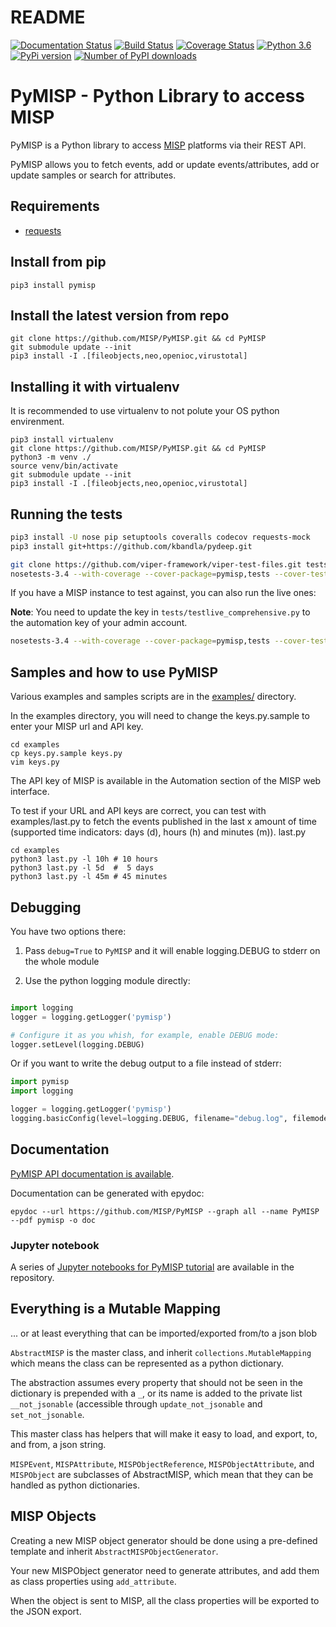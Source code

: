 README
======

[![Documentation Status](https://readthedocs.org/projects/pymisp/badge/?version=latest)](http://pymisp.readthedocs.io/?badge=latest)
[![Build Status](https://travis-ci.org/MISP/PyMISP.svg?branch=master)](https://travis-ci.org/MISP/PyMISP)
[![Coverage Status](https://coveralls.io/repos/github/MISP/PyMISP/badge.svg?branch=master)](https://coveralls.io/github/MISP/PyMISP?branch=master)
[![Python 3.6](https://img.shields.io/badge/python-3.6+-blue.svg)](https://www.python.org/downloads/release/python-360/)
[![PyPi version](https://img.shields.io/pypi/v/pymisp.svg)](https://pypi.python.org/pypi/pymisp/)
[![Number of PyPI downloads](https://pypip.in/d/pymisp/badge.png)](https://pypi.python.org/pypi/pymisp/)

# PyMISP - Python Library to access MISP

PyMISP is a Python library to access [MISP](https://github.com/MISP/MISP) platforms via their REST API.

PyMISP allows you to fetch events, add or update events/attributes, add or update samples or search for attributes.

## Requirements

 * [requests](http://docs.python-requests.org)

## Install from pip

```
pip3 install pymisp
```

## Install the latest version from repo

```
git clone https://github.com/MISP/PyMISP.git && cd PyMISP
git submodule update --init
pip3 install -I .[fileobjects,neo,openioc,virustotal]
```

## Installing it with virtualenv

It is recommended to use virtualenv to not polute your OS python envirenment.
```
pip3 install virtualenv
git clone https://github.com/MISP/PyMISP.git && cd PyMISP
python3 -m venv ./
source venv/bin/activate
git submodule update --init
pip3 install -I .[fileobjects,neo,openioc,virustotal]
```

## Running the tests

```bash
pip3 install -U nose pip setuptools coveralls codecov requests-mock
pip3 install git+https://github.com/kbandla/pydeep.git

git clone https://github.com/viper-framework/viper-test-files.git tests/viper-test-files
nosetests-3.4 --with-coverage --cover-package=pymisp,tests --cover-tests tests/test_*.py
```

If you have a MISP instance to test against, you can also run the live ones:

**Note**: You need to update the key in `tests/testlive_comprehensive.py` to the automation key of your admin account.

```bash
nosetests-3.4 --with-coverage --cover-package=pymisp,tests --cover-tests tests/testlive_comprehensive.py
```

## Samples and how to use PyMISP

Various examples and samples scripts are in the [examples/](examples/) directory.

In the examples directory, you will need to change the keys.py.sample to enter your MISP url and API key.

```
cd examples
cp keys.py.sample keys.py
vim keys.py
```

The API key of MISP is available in the Automation section of the MISP web interface.

To test if your URL and API keys are correct, you can test with examples/last.py to
fetch the events published in the last x amount of time (supported time indicators: days (d), hours (h) and minutes (m)).
last.py
```
cd examples
python3 last.py -l 10h # 10 hours
python3 last.py -l 5d  #  5 days
python3 last.py -l 45m # 45 minutes
```


## Debugging

You have two options there:

1. Pass `debug=True` to `PyMISP` and it will enable logging.DEBUG to stderr on the whole module

2. Use the python logging module directly:

```python

import logging
logger = logging.getLogger('pymisp')

# Configure it as you whish, for example, enable DEBUG mode:
logger.setLevel(logging.DEBUG)
```

Or if you want to write the debug output to a file instead of stderr:

```python
import pymisp
import logging

logger = logging.getLogger('pymisp')
logging.basicConfig(level=logging.DEBUG, filename="debug.log", filemode='w', format=pymisp.FORMAT)
```

## Documentation

[PyMISP API documentation is available](https://media.readthedocs.org/pdf/pymisp/latest/pymisp.pdf).

Documentation can be generated with epydoc:

```
epydoc --url https://github.com/MISP/PyMISP --graph all --name PyMISP --pdf pymisp -o doc
```

### Jupyter notebook

A series of [Jupyter notebooks for PyMISP tutorial](https://github.com/MISP/PyMISP/tree/master/docs/tutorial) are available in the repository.

## Everything is a Mutable Mapping

... or at least everything that can be imported/exported from/to a json blob

`AbstractMISP` is the master class, and inherit `collections.MutableMapping` which means
the class can be represented as a python dictionary.

The abstraction assumes every property that should not be seen in the dictionary is prepended with a `_`,
or its name is added to the private list `__not_jsonable` (accessible through `update_not_jsonable` and `set_not_jsonable`.

This master class has helpers that will make it easy to load, and export, to, and from, a json string.

`MISPEvent`, `MISPAttribute`, `MISPObjectReference`, `MISPObjectAttribute`, and `MISPObject`
are subclasses of AbstractMISP, which mean that they can be handled as python dictionaries.

## MISP Objects

Creating a new MISP object generator should be done using a pre-defined template and inherit `AbstractMISPObjectGenerator`.

Your new MISPObject generator need to generate attributes, and add them as class properties using `add_attribute`.

When the object is sent to MISP, all the class properties will be exported to the JSON export.
